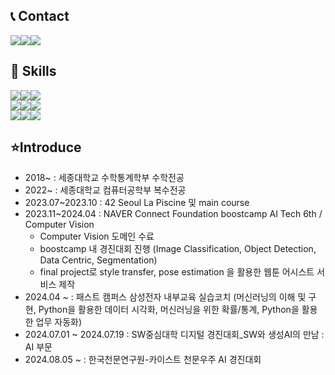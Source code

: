## 📞 Contact

<div style="display:flex; flex-direction:row;">
    <a href="mailto:guseob0701@naver.com">
        <img src="https://img.shields.io/badge/Naver Mail-03C75A?style=flat-square&logo=Naver&logoColor=white"> 
    </a>
    <a href="mailto:guseob0702@gmail.com">
        <img src="https://img.shields.io/badge/gmail-EA4335?style=flat-square&logo=gmail&logoColor=white"> 
    </a>
    </a>
    <a href="https://www.instagram.com/9._.sub9/">
        <img src="https://img.shields.io/badge/Instagram-E4405F?style=flat-square&logo=Instagram&logoColor=white"> 
    </a>
</div>

## 💪 Skills

<div style="display:flex; flex-direction:row;">
    <img src="https://img.shields.io/badge/C-A8B9CC?style=flat-square&logo=C&logoColor=white"><img src="https://img.shields.io/badge/Python-3776AB?style=flat-square&logo=python&logoColor=white"><img src="https://img.shields.io/badge/numpy-013243?style=flat-square&logo=numpy&logoColor=white">
</div>
<div>
    <img src="https://img.shields.io/badge/pytorch-EE4C2C?style=flat-square&logo=pytorch&logoColor=white"><img src="https://img.shields.io/badge/fastapi-009688?style=flat-square&logo=fastapi&logoColor=white"><img src="https://img.shields.io/badge/mysql-4479A1?style=flat-square&logo=mysql&logoColor=white">
</div>
<div>
    <img src="https://img.shields.io/badge/linux-FCC624?style=flat-square&logo=linux&logoColor=white"><img src="https://img.shields.io/badge/docker-2496ED?style=flat-square&logo=docker&logoColor=white"><img src="https://img.shields.io/badge/git-F05032?style=flat-square&logo=git&logoColor=white">
</div>

## ⭐Introduce

- 2018~ : 세종대학교 수학통계학부 수학전공
- 2022~ : 세종대학교 컴퓨터공학부 복수전공
- 2023.07~2023.10 : 42 Seoul La Piscine 및 main course
- 2023.11~2024.04 : NAVER Connect Foundation boostcamp AI Tech 6th / Computer Vision
    - Computer Vision 도메인 수료
    - boostcamp 내 경진대회 진행 (Image Classification, Object Detection, Data Centric, Segmentation)
    - final project로 style transfer, pose estimation 을 활용한 웹툰 어시스트 서비스 제작
- 2024.04 ~ : 패스트 캠퍼스 삼성전자 내부교육 실습코치 (머신러닝의 이해 및 구현, Python을 활용한 데이터 시각화, 머신러닝을 위한 확률/통계, Python을 활용한 업무 자동화)
- 2024.07.01 ~ 2024.07.19 : SW중심대학 디지털 경진대회_SW와 생성AI의 만남 : AI 부문
- 2024.08.05 ~ : 한국천문연구원-카이스트 천문우주 AI 경진대회
